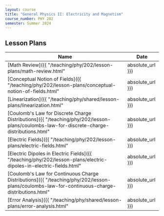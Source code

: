 ```yaml
---
layout: course
title: "General Physics II: Electricity and Magnetism"
course_number: PHY 202
semester: Summer 2024
---
```


## Lesson Plans

| Name | Date |
| ---- | ---- |
| [Math Review]({{ "/teaching/phy/202/lesson-plans/math-review.html" | absolute_url }}) | May 20, 2024 |
| [Conceptual Notion of Fields]({{ "/teaching/phy/202/lesson-plans/conceptual-notion-of-fields.html" | absolute_url }}) | May 20, 2024 |
| [Linearization]({{ "/teaching/phy/shared/lesson-plans/linearization.html" | absolute_url }}) | May 20, 2024 |
| [Coulomb's Law for Discrete Charge Distributions]({{ "/teaching/phy/202/lesson-plans/coulombs-law-for-discrete-charge-distributions.html" | absolute_url }}) | May 21, 2024 |
| [Electric Fields]({{ "/teaching/phy/202/lesson-plans/electric-fields.html" | absolute_url }}) | May 21, 2024 |
| [Electric Dipoles in Electric Fields]({{ "/teaching/phy/202/lesson-plans/electric-dipoles-in-electric-fields.html" | absolute_url }}) | May 23, 2024 |
| [Coulomb's Law for Continuous Charge Distributions]({{ "/teaching/phy/202/lesson-plans/coulombs-law-for-continuous-charge-distributions.html" | absolute_url }}) | May 23, 2024 |
| [Error Analysis]({{ "/teaching/phy/shared/lesson-plans/error-analysis.html" | absolute_url }}) | May 30, 2024 |
